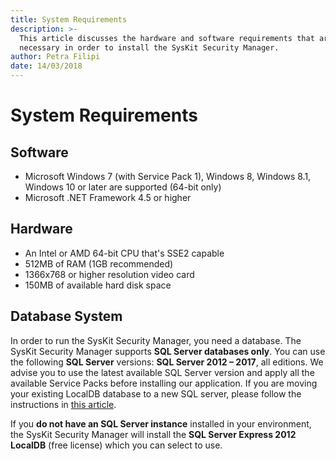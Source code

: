 ```yaml
---
title: System Requirements
description: >-
  This article discusses the hardware and software requirements that are
  necessary in order to install the SysKit Security Manager.
author: Petra Filipi
date: 14/03/2018
---
```


# System Requirements

## Software

* Microsoft Windows 7 \(with Service Pack 1\), Windows 8, Windows 8.1, Windows 10 or later are supported \(64-bit only\)
* Microsoft .NET Framework 4.5 or higher

## Hardware

* An Intel or AMD 64-bit CPU that's SSE2 capable
* 512MB of RAM \(1GB recommended\)
* 1366x768 or higher resolution video card
* 150MB of available hard disk space

## Database System

In order to run the SysKit Security Manager, you need a database. The SysKit Security Manager supports **SQL Server databases only**. You can use the following **SQL Server** versions: **SQL Server 2012 – 2017**, all editions. We advise you to use the latest available SQL Server version and apply all the available Service Packs before installing our application. If you are moving your existing LocalDB database to a new SQL server, please follow the instructions in [this article](../how-to/move-localdb-to-new-server.md).

If you **do not have an SQL Server instance** installed in your environment, the SysKit Security Manager will install the **SQL Server Express 2012 LocalDB** \(free license\) which you can select to use.